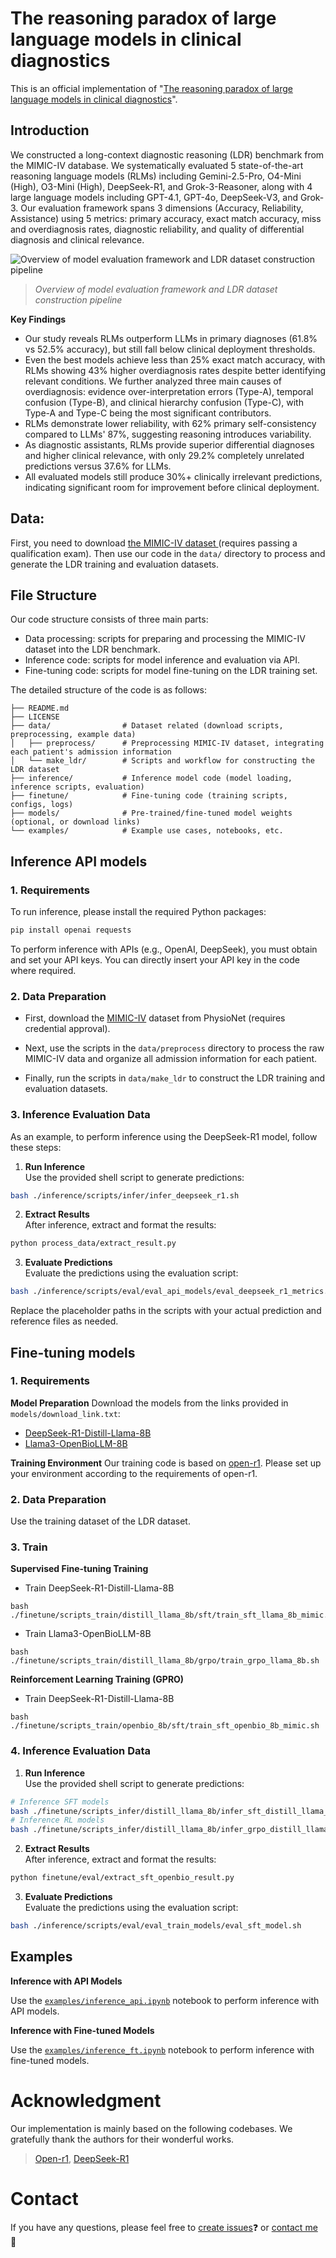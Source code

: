 # The reasoning paradox of large language models in clinical diagnostics

This is an official implementation of "[The reasoning paradox of large language models in clinical diagnostics]()".

## Introduction

We constructed a long-context diagnostic reasoning (LDR) benchmark from the MIMIC-IV database. We systematically evaluated 5 state-of-the-art reasoning language models (RLMs) including Gemini-2.5-Pro, O4-Mini (High), O3-Mini (High), DeepSeek-R1, and Grok-3-Reasoner, along with 4 large language models including GPT-4.1, GPT-4o, DeepSeek-V3, and Grok-3. Our evaluation framework spans 3 dimensions (Accuracy, Reliability, Assistance) using 5 metrics: primary accuracy, exact match accuracy, miss and overdiagnosis rates, diagnostic reliability, and quality of differential diagnosis and clinical relevance.


![Overview of model evaluation framework and LDR dataset construction pipeline](image/main_pipeline.jpg)
> *Overview of model evaluation framework and LDR dataset construction pipeline*

**Key Findings**

- Our study reveals RLMs outperform LLMs in primary diagnoses (61.8% vs 52.5% accuracy), but still fall below clinical deployment thresholds.
- Even the best models achieve less than 25% exact match accuracy, with RLMs showing 43% higher overdiagnosis rates despite better identifying relevant conditions. We further analyzed three main causes of overdiagnosis: evidence over-interpretation errors (Type-A), temporal confusion (Type-B), and clinical hierarchy confusion (Type-C), with Type-A and Type-C being the most significant contributors.
- RLMs demonstrate lower reliability, with 62% primary self-consistency compared to LLMs' 87%, suggesting reasoning introduces variability.
- As diagnostic assistants, RLMs provide superior differential diagnoses and higher clinical relevance, with only 29.2% completely unrelated predictions versus 37.6% for LLMs.
- All evaluated models still produce 30%+ clinically irrelevant predictions, indicating significant room for improvement before clinical deployment.


## Data:

First, you need to download [the MIMIC-IV dataset ](https://physionet.org/content/mimiciv/2.2/) (requires passing a qualification exam).
Then use our code in the `data/` directory to process and generate the LDR training and evaluation datasets.


## File Structure
Our code structure consists of three main parts: 
- Data processing: scripts for preparing and processing the MIMIC-IV dataset into the LDR benchmark.
- Inference code: scripts for model inference and evaluation via API.
- Fine-tuning code: scripts for model fine-tuning on the LDR training set.

The detailed structure of the code is as follows:

```
├── README.md
├── LICENSE
├── data/                # Dataset related (download scripts, preprocessing, example data)
│   ├── preprocess/      # Preprocessing MIMIC-IV dataset, integrating each patient's admission information
│   └── make_ldr/        # Scripts and workflow for constructing the LDR dataset
├── inference/           # Inference model code (model loading, inference scripts, evaluation)
├── finetune/            # Fine-tuning code (training scripts, configs, logs)
├── models/              # Pre-trained/fine-tuned model weights (optional, or download links)
└── examples/            # Example use cases, notebooks, etc.
```

## Inference API models
### 1. Requirements
To run inference, please install the required Python packages:

```bash
pip install openai requests
```

To perform inference with APIs (e.g., OpenAI, DeepSeek), you must obtain and set your API keys. You can directly insert your API key in the code where required.

### 2. Data Preparation
- First, download the [MIMIC-IV](https://physionet.org/content/mimiciv/2.2/) dataset from PhysioNet (requires credential approval).

- Next, use the scripts in the `data/preprocess` directory to process the raw MIMIC-IV data and organize all admission information for each patient.

- Finally, run the scripts in `data/make_ldr` to construct the LDR training and evaluation datasets.

### 3. Inference Evaluation Data
As an example, to perform inference using the DeepSeek-R1 model, follow these steps:

1. **Run Inference**  
  Use the provided shell script to generate predictions:
  ```bash
  bash ./inference/scripts/infer/infer_deepseek_r1.sh
  ```

2. **Extract Results**  
  After inference, extract and format the results:
  ```bash
  python process_data/extract_result.py
  ```

3. **Evaluate Predictions**  
  Evaluate the predictions using the evaluation script:
  ```bash
  bash ./inference/scripts/eval/eval_api_models/eval_deepseek_r1_metrics.sh
  ```

Replace the placeholder paths in the scripts with your actual prediction and reference files as needed.


##  Fine-tuning models
### 1. Requirements
**Model Preparation**
Download the models from the links provided in `models/download_link.txt`:
- [DeepSeek-R1-Distill-Llama-8B](https://huggingface.co/deepseek-ai/DeepSeek-R1-Distill-Llama-8B)
- [Llama3-OpenBioLLM-8B](https://huggingface.co/aaditya/Llama3-OpenBioLLM-8B)

**Training Environment**
Our training code is based on [open-r1](https://github.com/huggingface/open-r). Please set up your environment according to the requirements of open-r1.

### 2. Data Preparation

Use the training dataset of the LDR dataset.

### 3. Train

**Supervised Fine-tuning Training**

- Train DeepSeek-R1-Distill-Llama-8B
```
bash ./finetune/scripts_train/distill_llama_8b/sft/train_sft_llama_8b_mimic.sh
```
- Train Llama3-OpenBioLLM-8B
```
bash ./finetune/scripts_train/distill_llama_8b/grpo/train_grpo_llama_8b.sh
```

**Reinforcement Learning Training (GPRO)**
- Train DeepSeek-R1-Distill-Llama-8B
```
bash ./finetune/scripts_train/openbio_8b/sft/train_sft_openbio_8b_mimic.sh
```
### 4. Inference Evaluation Data

1. **Run Inference**  
  Use the provided shell script to generate predictions:
  ```bash
  # Inference SFT models
  bash ./finetune/scripts_infer/distill_llama_8b/infer_sft_distill_llama_api_data.sh
  # Inference RL models
  bash ./finetune/scripts_infer/distill_llama_8b/infer_grpo_distill_llama_8b_model.sh
  ```

2. **Extract Results**  
  After inference, extract and format the results:
  ```bash
  python finetune/eval/extract_sft_openbio_result.py
  ```

3. **Evaluate Predictions**  
  Evaluate the predictions using the evaluation script:
  ```bash
  bash ./inference/scripts/eval/eval_train_models/eval_sft_model.sh
  ```

## Examples

**Inference with API Models**

Use the [`examples/inference_api.ipynb`](examples/inference_api.ipynb) notebook to perform inference with API models.

**Inference with Fine-tuned Models**

Use the [`examples/inference_ft.ipynb`](examples/inference_ft.ipynb) notebook to perform inference with fine-tuned models.





<!-- # Citation
If you find this project useful for your research, please consider citing:
```
@inproceedings{shuai2025MedLDR,
  title={Uncovering the Limits of Reasoning Large Language Models in Medical Diagnostics},
  author={Hongyu Zhuo, Shuai Wu, Meng Lou, Yizhou Yu},
  booktitle={},
  year={2025}
}
``` -->

# Acknowledgment
Our implementation is mainly based on the following codebases. We gratefully thank the authors for their wonderful works.
> [Open-r1](https://github.com/huggingface/open-r1), [DeepSeek-R1](https://github.com/deepseek-ai/DeepSeek-R1)

# Contact

If you have any questions, please feel free to [create issues]()❓ or [contact me](u3010415@connect.hku.hk) 📧